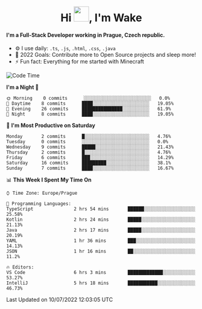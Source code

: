 <h1 align="center">Hi <img src="https://raw.githubusercontent.com/MrWakeCZ/MrWakeCZ/master/Hi.gif" width="40px" />, I'm Wake</h1>

#### I'm a Full-Stack Developer working in Prague, Czech republic.
- ⚙️ I use daily: `.ts`, `.js`, `.html`, `.css`, `.java`
- 🥅 2022 Goals: Contribute more to Open Source projects and sleep more!
- ⚡ Fun fact: Everything for me started with Minecraft

<!--START_SECTION:waka-->
![Code Time](http://img.shields.io/badge/Code%20Time-2%2C544%20hrs%2041%20mins-blue)

**I'm a Night 🦉** 

```text
🌞 Morning    0 commits      ░░░░░░░░░░░░░░░░░░░░░░░░░   0.0% 
🌆 Daytime    8 commits      ████░░░░░░░░░░░░░░░░░░░░░   19.05% 
🌃 Evening    26 commits     ███████████████░░░░░░░░░░   61.9% 
🌙 Night      8 commits      ████░░░░░░░░░░░░░░░░░░░░░   19.05%

```
📅 **I'm Most Productive on Saturday** 

```text
Monday       2 commits      █░░░░░░░░░░░░░░░░░░░░░░░░   4.76% 
Tuesday      0 commits      ░░░░░░░░░░░░░░░░░░░░░░░░░   0.0% 
Wednesday    9 commits      █████░░░░░░░░░░░░░░░░░░░░   21.43% 
Thursday     2 commits      █░░░░░░░░░░░░░░░░░░░░░░░░   4.76% 
Friday       6 commits      ███░░░░░░░░░░░░░░░░░░░░░░   14.29% 
Saturday     16 commits     █████████░░░░░░░░░░░░░░░░   38.1% 
Sunday       7 commits      ████░░░░░░░░░░░░░░░░░░░░░   16.67%

```


📊 **This Week I Spent My Time On** 

```text
⌚︎ Time Zone: Europe/Prague

💬 Programming Languages: 
TypeScript               2 hrs 54 mins       ██████░░░░░░░░░░░░░░░░░░░   25.58% 
Kotlin                   2 hrs 24 mins       █████░░░░░░░░░░░░░░░░░░░░   21.13% 
Java                     2 hrs 17 mins       █████░░░░░░░░░░░░░░░░░░░░   20.19% 
YAML                     1 hr 36 mins        ███░░░░░░░░░░░░░░░░░░░░░░   14.13% 
JSON                     1 hr 16 mins        ██░░░░░░░░░░░░░░░░░░░░░░░   11.2%

🔥 Editors: 
VS Code                  6 hrs 3 mins        █████████████░░░░░░░░░░░░   53.27% 
IntelliJ                 5 hrs 18 mins       ███████████░░░░░░░░░░░░░░   46.73%

```


 Last Updated on 10/07/2022 12:03:05 UTC
<!--END_SECTION:waka-->
